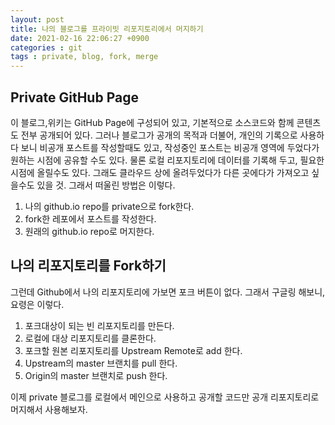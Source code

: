 ```yaml
---
layout: post
title: 나의 블로그를 프라이빗 리포지토리에서 머지하기
date: 2021-02-16 22:06:27 +0900
categories : git
tags : private, blog, fork, merge 
---
```


## Private GitHub Page
이 블로그,위키는 GitHub Page에 구성되어 있고, 기본적으로 소스코드와 함께 콘텐츠도 전부 공개되어 있다.
그러나 블로그가 공개의 목적과 더불어, 개인의 기록으로 사용하다 보니 비공개 포스트를 작성할때도 있고, 작성중인 포스트는 비공개 영역에 두었다가 원하는 시점에 공유할 수도 있다.
물론 로컬 리포지토리에 데이터를 기록해 두고, 필요한 시점에 올릴수도 있다. 그래도 클라우드 상에 올려두었다가 다른 곳에다가 가져오고 싶을수도 있을 것.
그래서 떠울린 방법은 이렇다. 
1. 나의 github.io repo를 private으로 fork한다.
2. fork한 레포에서 포스트를 작성한다.
3. 원래의 github.io repo로 머지한다.

## 나의 리포지토리를 Fork하기
그런데 Github에서 나의 리포지토리에 가보면 포크 버튼이 없다.
그래서 구글링 해보니, 요령은 이렇다.
1. 포크대상이 되는 빈 리포지토리를 만든다.
2. 로컬에 대상 리포지토리를 클론한다.
3. 포크할 원본 리포지토리를 Upstream Remote로 add 한다.
4. Upstream의 master 브랜치를 pull 한다.
5. Origin의 master 브랜치로 push 한다.

이제 private 블로그를 로컬에서 메인으로 사용하고 공개할 코드만 공개 리포지토리로 머지해서 사용해보자.


